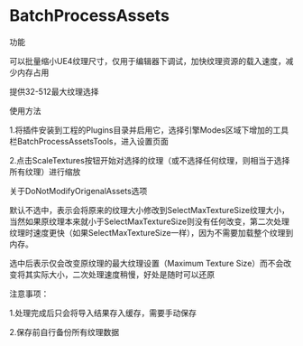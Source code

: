 # BatchProcessAssets


功能

可以批量缩小UE4纹理尺寸，仅用于编辑器下调试，加快纹理资源的载入速度，减少内存占用

提供32-512最大纹理选择

使用方法

1.将插件安装到工程的Plugins目录并启用它，选择引擎Modes区域下增加的工具栏BatchProcessAssetsTools，进入设置页面

2.点击ScaleTextures按钮开始对选择的纹理（或不选择任何纹理，则相当于选择所有纹理）进行缩放


关于DoNotModifyOrigenalAssets选项

默认不选中，表示会将原来的纹理大小修改到SelectMaxTextureSize纹理大小，当然如果原纹理本来就小于SelectMaxTextureSize则没有任何改变，第二次处理纹理时速度更快（如果SelectMaxTextureSize一样），因为不需要加载整个纹理到内存。

选中后表示仅会改变原纹理的最大纹理设置（Maximum Texture Size）而不会改变将其实际大小，二次处理速度稍慢，好处是随时可以还原


注意事项：

1.处理完成后只会将导入结果存入缓存，需要手动保存

2.保存前自行备份所有纹理数据